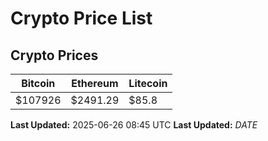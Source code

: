 # Crypto Price List

## Crypto Prices
| Bitcoin | Ethereum | Litecoin |
| ------- | -------- | -------- |
| $107926 | $2491.29 | $85.8 |
**Last Updated:** 2025-06-26 08:45 UTC
**Last Updated:** $DATE$
